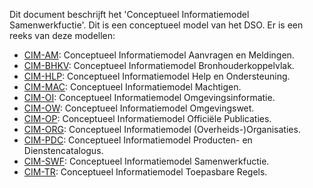 Dit document beschrijft het 'Conceptueel Informatiemodel Samenwerkfuctie'. Dit is een conceptueel model van het
DSO. Er is een reeks van deze modellen:

 - [CIM-AM](https://geonovum.github.io/dso-cim-am/): Conceptueel Informatiemodel Aanvragen en Meldingen.
 - [CIM-BHKV](https://geonovum.github.io/dso-cim-bhkv/): Conceptueel Informatiemodel Bronhouderkoppelvlak.
 - [CIM-HLP](https://geonovum.github.io/dso-cim-hlp/): Conceptueel Informatiemodel Help en Ondersteuning.
 - [CIM-MAC](https://geonovum.github.io/dso-cim-mac/): Conceptueel Informatiemodel Machtigen.
 - [CIM-OI](https://geonovum.github.io/dso-cim-oi/): Conceptueel Informatiemodel Omgevingsinformatie.
 - [CIM-OW](https://geonovum.github.io/dso-cim-ow/): Conceptueel Informatiemodel Omgevingswet.
 - [CIM-OP](https://geonovum.github.io/dso-cim-op/): Conceptueel Informatiemodel Officiële Publicaties. 
 - [CIM-ORG](https://geonovum.github.io/dso-cim-org/): Conceptueel Informatiemodel (Overheids-)Organisaties.
 - [CIM-PDC](https://geonovum.github.io/dso-cim-pdc/): Conceptueel Informatiemodel Producten- en Dienstencatalogus.
 - [CIM-SWF](https://geonovum.github.io/dso-cim-swf/): Conceptueel Informatiemodel Samenwerkfuctie.
 - [CIM-TR](https://geonovum.github.io/dso-cim-tr/): Conceptueel Informatiemodel Toepasbare Regels. 

